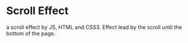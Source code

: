 # Scroll Effect
a scroll effect by JS, HTML and CSS3. Effect lead by the scroll until the bottom of the page.
